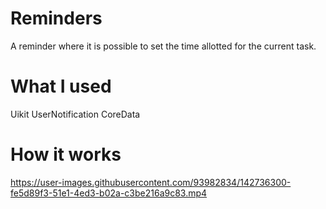 # Reminders
A reminder where it is possible to set the time allotted for the current task.
# What I used
Uikit UserNotification CoreData
# How it works
https://user-images.githubusercontent.com/93982834/142736300-fe5d89f3-51e1-4ed3-b02a-c3be216a9c83.mp4

